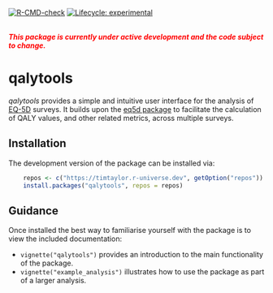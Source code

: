 
<!-- README.md is generated from README.Rmd. Please edit that file -->
<!-- badges: start -->

<a href="https://github.com/TimTaylor/qalytools/actions" class="pkgdown-devel"><img src="https://github.com/TimTaylor/qalytools/workflows/R-CMD-check/badge.svg" alt="R-CMD-check" /></a>
[![Lifecycle:
experimental](https://img.shields.io/badge/lifecycle-experimental-orange.svg)](https://lifecycle.r-lib.org/articles/stages.html#experimental)
<!-- badges: end -->

<br> <span style="color:red"> ***This package is currently under active
development and the code subject to change.*** </span>

# qalytools

*qalytools* provides a simple and intuitive user interface for the
analysis of [EQ-5D](https://euroqol.org/eq-5d-instruments) surveys. It
builds upon the [eq5d package](https://cran.r-project.org/package=eq5d)
to facilitate the calculation of QALY values, and other related metrics,
across multiple surveys.

## Installation

The development version of the package can be installed via:

``` r
    repos <- c("https://timtaylor.r-universe.dev", getOption("repos"))
    install.packages("qalytools", repos = repos)
```

## Guidance

Once installed the best way to familiarise yourself with the package is
to view the included documentation:

-   `vignette("qalytools")` provides an introduction to the main
    functionality of the package.
-   `vignette("example_analysis")` illustrates how to use the package as
    part of a larger analysis.
